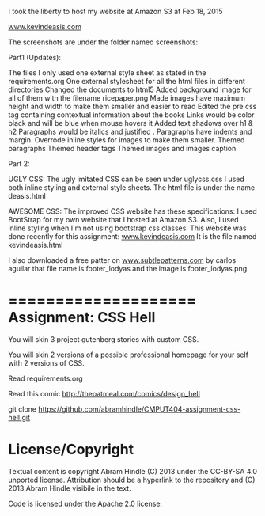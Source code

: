 I took the liberty to host my website at Amazon S3
at Feb 18, 2015

www.kevindeasis.com


The screenshots are under the folder named screenshots:

Part1 (Updates):

The files
I only used one external style sheet as stated in the requirements.org
One external stylesheet for all the html files in different directories
Changed the documents to html5
Added background image for all of them with the filename ricepaper.png
Made images have maximum height and width to make them smaller and easier to read
Edited the pre css tag containing contextual information about the books
Links would be color black and will be blue when mouse hovers it
Added text shadows over h1 & h2
Paragraphs would be italics and justified . 
Paragraphs have indents and margin.
Overrode inline styles for images to make them smaller.
Themed paragraphs
Themed header tags
Themed images and images caption


Part 2:

UGLY CSS:
The ugly imitated CSS can be seen under uglycss.css
I used both inline styling and external style sheets.
The html file is under the name deasis.html

AWESOME CSS:
The improved CSS website has these specifications:
I used BootStrap for my own website that I hosted at Amazon S3.
Also, I used inline styling when I'm not using bootstrap css classes.
This website was done recently for this assignment: www.kevindeasis.com
It is the file named kevindeasis.html

I also downloaded a free patter on www.subtlepatterns.com by carlos aguilar
that file name is footer_lodyas and the image is footer_lodyas.png 


====================
Assignment: CSS Hell
====================

You will skin 3 project gutenberg stories with custom CSS.

You will skin 2 versions of a possible professional homepage for your
self with 2 versions of CSS.

Read requirements.org

Read this comic http://theoatmeal.com/comics/design_hell

git clone https://github.com/abramhindle/CMPUT404-assignment-css-hell.git

License/Copyright
=================

Textual content is copyright Abram Hindle (C) 2013 under the CC-BY-SA
4.0 unported license. Attribution should be a hyperlink to the
repository and (C) 2013 Abram Hindle visibile in the text.

Code is licensed under the Apache 2.0 license.


